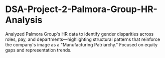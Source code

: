 # DSA-Project-2-Palmora-Group-HR-Analysis
Analyzed Palmora Group's HR data to identify gender disparities across roles, pay, and departments—highlighting structural patterns that reinforce the company's image as a "Manufacturing Patriarchy." Focused on equity gaps and representation trends.
